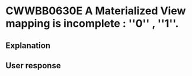 # CWWBB0630E A  Materialized View mapping is incomplete : ''0'' , ''1''.

## Explanation

## User response